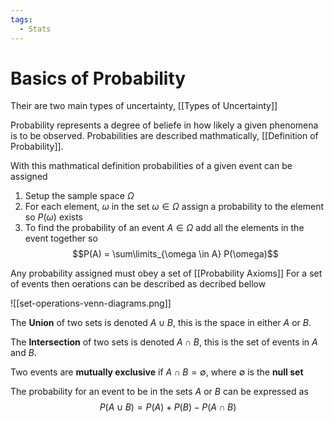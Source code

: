 ```yaml
---
tags:
  - Stats
---
```


# Basics of Probability 

Their are two main types of uncertainty, [[Types of Uncertainty]]

Probability represents a degree of beliefe in how likely a given phenomena is to be observed. Probabilities are described mathmatically, [[Definition of Probability]].  

With this mathmatical definition probabilities of a given event can be assigned 
1. Setup the sample space $\Omega$
2. For each element, $\omega$ in the set $\omega \in \Omega$ assign a probability to the element so $P(\omega)$ exists 
3. To find the probability of an event $A \in \Omega$ add all the elements in the event together so  $$P(A) = \sum\limits_{\omega \in A} P(\omega)$$

Any probability assigned must obey a set of [[Probability Axioms]]
For a set of events then oerations can be described as decribed bellow 

![[set-operations-venn-diagrams.png]]

The **Union** of two sets is denoted $A \cup B$, this is the space in either $A$ or $B$.

The **Intersection** of two sets is denoted $A \cap B$, this is the set of events in $A$ and $B$.

Two events are **mutually exclusive** if $A \cap B = \emptyset$, where $\emptyset$ is the **null set**

The probability for an event to be in the sets $A$ or $B$ can be expressed as $$ P(A \cup B) = P(A) + P(B) - P(A \cap B)$$

